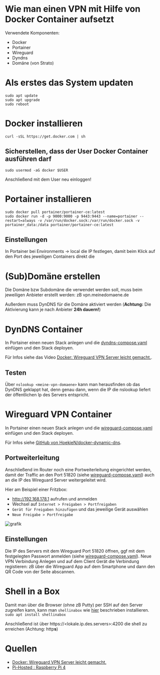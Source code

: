 # Wie man einen VPN mit Hilfe von Docker Container aufsetzt
Verwendete Komponenten:
- Docker
- Portainer
- Wireguard
- Dyndns
- Domäne (von Strato)

# Als erstes das System updaten
```
sudo apt update
sudo apt upgrade
sudo reboot
```

# Docker installieren
`curl -sSL https://get.docker.com | sh`

## Sicherstellen, dass der User Docker Container ausführen darf
`sudo usermod -aG docker $USER`

Anschließend mit dem User neu einloggen!

# Portainer installieren
```
sudo docker pull portainer/portainer-ce:latest
sudo docker run -d -p 9000:9000 -p 9443:9443 --name=portainer --restart=always -v /var/run/docker.sock:/var/run/docker.sock -v portainer_data:/data portainer/portainer-ce:latest
```
## Einstellungen
In Portainer bei Environments -> local die IP festlegen, damit beim Klick auf den Port des jeweiligen Containers direkt die 

# (Sub)Domäne erstellen
Die Domäne bzw Subdomäne die verwendet werden soll, muss beim jeweiligen Anbieter erstellt werden: zB vpn.meinedomaene.de

Außerdem muss DynDNS für die Domäne aktiviert werden (**Achtung:** Die Aktivierung kann je nach Anbieter **24h dauern!**)

# DynDNS Container
In Portainer einen neuen Stack anlegen und die [dyndns-compose.yaml](dyndns-compose.yaml) einfügen und den Stack deployen.
 
Für Infos siehe das Video [Docker: Wireguard VPN Server leicht gemacht.](https://www.youtube.com/watch?v=awWwU4w1Unw).

## Testen
Über `nslookup <meine-vpn-domaene>` kann man herausfinden ob das DynDNS geklappt hat, denn genau dann, wenn die IP die nslookup liefert der öffentlichen Ip des Servers entspricht.

# Wireguard VPN Container
In Portainer einen neuen Stack anlegen und die [wireguard-compose.yaml](wireguard-compose.yaml) einfügen und den Stack deployen.

Für Infos siehe [GitHub von HoekieN/docker-dynamic-dns](https://github.com/HoekieN/docker-dynamic-dns).

## Portweiterleitung
Anschließend im Router noch eine Portweiterleitung eingerichtet werden, damit der Traffic an den Port 51820 (siehe [wireguard-compose.yaml](wireguard-compose.yaml)) auch an die IP des Wireguard Server weitergeleitet wird.

Hier am Beispiel einer Fritzbox:
- http://192.168.178.1 aufrufen und anmelden
- Wechsel auf `Internet > Freigaben > Portfreigaben`
- `Gerät für Freigaben hinzufügen` und das jeweilige Gerät auswählen
- `Neue Freigabe > Portfreigabe`

![grafik](https://github.com/MatthiasOs/docker-vpn/assets/36775764/89430db7-c03a-4bf9-a12d-ac0785fce997)

## Einstellungen
Die IP des Servers mit dem Wireguard Port 51820 öffnen, ggf mit dem festgelegten Passwort anmelden (siehe [wireguard-compose.yaml](wireguard-compose.yaml)).
Neue VPN Verbindung Anlegen und auf dem Client Gerät die Verbindung registieren: zB über die Wireguard App auf dem Smartphone und dann den QR Code von der Seite abscannen.

# Shell in a Box
Damit man über die Browser (ohne zB Putty) per SSH auf den Server zugreifen kann, kann man `shellinabox` wie [hier](https://youtu.be/cO2-gQ09Jj0?si=xu-OL-PZgERREs1b&t=711) beschrieben installieren.
`sudo apt install shellinabox`

Anschließend ist über https://<lokale.ip.des.servers>:4200 die shell zu erreichen (Achtung: http**s**)
 
 # Quellen
 - [Docker: Wireguard VPN Server leicht gemacht.](https://www.youtube.com/watch?v=awWwU4w1Unw)
 - [Pi-Hosted : Raspberry Pi 4](https://www.youtube.com/watch?v=cO2-gQ09Jj0&list=PL846hFPMqg3jwkxcScD1xw2bKXrJVvarc)

